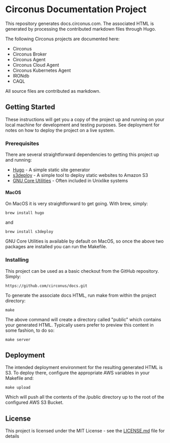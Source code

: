 # Circonus Documentation Project

This repository generates docs.circonus.com. The associated HTML is generated by processing the contributed markdown files through Hugo.

The following Circonus projects are documented here:
* Circonus
* Circonus Broker
* Circonus Agent
* Circonus Cloud Agent
* Circonus Kubernetes Agent
* IRONdb
* CAQL

All source files are contributed as markdown.

## Getting Started

These instructions will get you a copy of the project up and running on your local machine for development and testing purposes. See deployment for notes on how to deploy the project on a live system.

### Prerequisites

There are several straightforward dependencies to getting this project up and running:
* [Hugo](https://github.com/gohugoio/hugo) - A simple static site generator
* [s3deploy](https://github.com/bep/s3deploy) - A simple tool to deploy static websites to Amazon S3
* [GNU Core Utilities](https://www.gnu.org/software/coreutils/) - Often included in Unixlike systems

#### MacOS


On MacOS it is very straightforward to get going. With brew, simply:
```
brew install hugo
```

and

```
brew install s3deploy
```

GNU Core Utilities is available by default on MacOS, so once the above two packages are installed you can run the Makefile.

### Installing

This project can be used as a basic checkout from the GitHub repository. Simply:
```
https://github.com/circonus/docs.git
```

To generate the associate docs HTML, run make from within the project directory:
```
make
```

The above command will create a directory called "public" which contains your generated HTML. Typically users prefer to preview this content in some fashion, to do so:
```
make server
```

## Deployment

The intended deployment environment for the resulting generated HTML is S3. To deploy there, configure the appropriate AWS variables in your Makefile and:
```
make upload
```

Which will push all the contents of the /public directory up to the root of the configured AWS S3 Bucket.

## License

This project is licensed under the MIT License - see the [LICENSE.md](LICENSE.md) file for details
